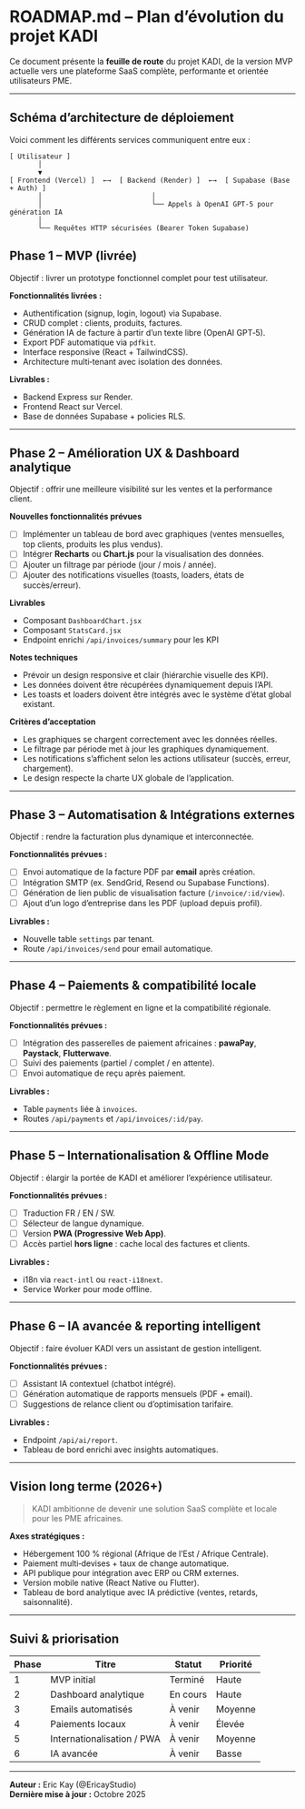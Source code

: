 # ROADMAP.md – Plan d’évolution du projet KADI

Ce document présente la **feuille de route** du projet KADI, de la version MVP actuelle vers une plateforme SaaS complète, performante et orientée utilisateurs PME.

---

## Schéma d’architecture de déploiement

Voici comment les différents services communiquent entre eux :

```
[ Utilisateur ]
       │
       ▼
[ Frontend (Vercel) ]  ←→  [ Backend (Render) ]  ←→  [ Supabase (Base + Auth) ]
       │                           │
       │                           └── Appels à OpenAI GPT‑5 pour génération IA
       │
       └── Requêtes HTTP sécurisées (Bearer Token Supabase)
```

## Phase 1 – MVP (livrée)

 Objectif : livrer un prototype fonctionnel complet pour test utilisateur.

**Fonctionnalités livrées :**

- Authentification (signup, login, logout) via Supabase.
- CRUD complet : clients, produits, factures.
- Génération IA de facture à partir d’un texte libre (OpenAI GPT‑5).
- Export PDF automatique via `pdfkit`.
- Interface responsive (React + TailwindCSS).
- Architecture multi‑tenant avec isolation des données.

**Livrables :**

- Backend Express sur Render.
- Frontend React sur Vercel.
- Base de données Supabase + policies RLS.

---

## Phase 2 – Amélioration UX & Dashboard analytique

Objectif : offrir une meilleure visibilité sur les ventes et la performance client.

**Nouvelles fonctionnalités prévues**

- [ ] Implémenter un tableau de bord avec graphiques (ventes mensuelles, top clients, produits les plus vendus).
- [ ] Intégrer **Recharts** ou **Chart.js** pour la visualisation des données.
- [ ] Ajouter un filtrage par période (jour / mois / année).
- [ ] Ajouter des notifications visuelles (toasts, loaders, états de succès/erreur).

**Livrables**

- Composant `DashboardChart.jsx`
- Composant `StatsCard.jsx`
- Endpoint enrichi `/api/invoices/summary` pour les KPI

**Notes techniques**

- Prévoir un design responsive et clair (hiérarchie visuelle des KPI).
- Les données doivent être récupérées dynamiquement depuis l’API.
- Les toasts et loaders doivent être intégrés avec le système d’état global existant.

**Critères d’acceptation**

- Les graphiques se chargent correctement avec les données réelles.
- Le filtrage par période met à jour les graphiques dynamiquement.
- Les notifications s’affichent selon les actions utilisateur (succès, erreur, chargement).
- Le design respecte la charte UX globale de l’application.

---

## Phase 3 – Automatisation & Intégrations externes

 Objectif : rendre la facturation plus dynamique et interconnectée.

**Fonctionnalités prévues :**

- [ ] Envoi automatique de la facture PDF par **email** après création.
- [ ] Intégration SMTP (ex. SendGrid, Resend ou Supabase Functions).
- [ ] Génération de lien public de visualisation facture (`/invoice/:id/view`).
- [ ] Ajout d’un logo d’entreprise dans les PDF (upload depuis profil).

**Livrables :**

- Nouvelle table `settings` par tenant.
- Route `/api/invoices/send` pour email automatique.

---

## Phase 4 – Paiements & compatibilité locale

 Objectif : permettre le règlement en ligne et la compatibilité régionale.

**Fonctionnalités prévues :**

- [ ] Intégration des passerelles de paiement africaines : **pawaPay**, **Paystack**, **Flutterwave**.
- [ ] Suivi des paiements (partiel / complet / en attente).
- [ ] Envoi automatique de reçu après paiement.

**Livrables :**

- Table `payments` liée à `invoices`.
- Routes `/api/payments` et `/api/invoices/:id/pay`.

---

## Phase 5 – Internationalisation & Offline Mode

 Objectif : élargir la portée de KADI et améliorer l’expérience utilisateur.

**Fonctionnalités prévues :**

- [ ] Traduction FR / EN / SW.
- [ ] Sélecteur de langue dynamique.
- [ ] Version **PWA (Progressive Web App)**.
- [ ] Accès partiel **hors ligne** : cache local des factures et clients.

**Livrables :**

- i18n via `react-intl` ou `react-i18next`.
- Service Worker pour mode offline.

---

## Phase 6 – IA avancée & reporting intelligent

 Objectif : faire évoluer KADI vers un assistant de gestion intelligent.

**Fonctionnalités prévues :**

- [ ] Assistant IA contextuel (chatbot intégré).
- [ ] Génération automatique de rapports mensuels (PDF + email).
- [ ] Suggestions de relance client ou d’optimisation tarifaire.

**Livrables :**

- Endpoint `/api/ai/report`.
- Tableau de bord enrichi avec insights automatiques.

---

## Vision long terme (2026+)

> KADI ambitionne de devenir une solution SaaS complète et locale pour les PME africaines.

**Axes stratégiques :**

- Hébergement 100 % régional (Afrique de l’Est / Afrique Centrale).
- Paiement multi‑devises + taux de change automatique.
- API publique pour intégration avec ERP ou CRM externes.
- Version mobile native (React Native ou Flutter).
- Tableau de bord analytique avec IA prédictive (ventes, retards, saisonnalité).

---

## Suivi & priorisation

| Phase | Titre                      | Statut      | Priorité |
| ----- | -------------------------- | ----------- | -------- |
| 1     | MVP initial                |  Terminé  | Haute    |
| 2     | Dashboard analytique       | En cours | Haute    |
| 3     | Emails automatisés         |  À venir  | Moyenne  |
| 4     | Paiements locaux           |  À venir  | Élevée   |
| 5     | Internationalisation / PWA |  À venir  | Moyenne  |
| 6     | IA avancée                 |  À venir  | Basse    |

---

**Auteur :** Eric Kay (@EricayStudio)  
**Dernière mise à jour :** Octobre 2025
